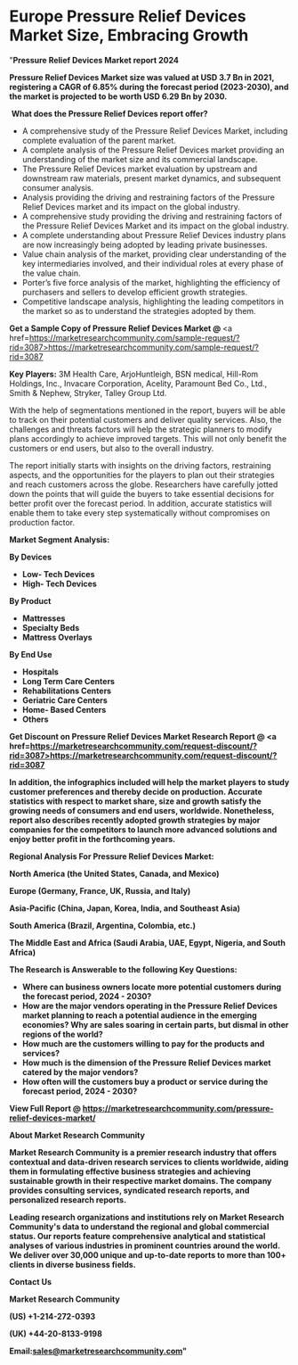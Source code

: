 # Europe Pressure Relief Devices Market Size, Embracing Growth
"<strong>Pressure Relief Devices Market report 2024</strong>

<strong>Pressure Relief Devices Market size was valued at USD 3.7 Bn in 2021, registering a CAGR of 6.85% during the forecast period (2023-2030), and the market is projected to be worth USD 6.29 Bn by 2030.</strong>

 <strong><b>What does the Pressure Relief Devices report offer?</b></strong>
<ul>
  <li>A comprehensive study of the Pressure Relief Devices Market, including complete evaluation of the parent market.</li>
  <li>A complete analysis of the Pressure Relief Devices market providing an understanding of the market size and its commercial landscape.</li>
  <li>The Pressure Relief Devices market evaluation by upstream and downstream raw materials, present market dynamics, and subsequent consumer analysis.</li>
  <li>Analysis providing the driving and restraining factors of the Pressure Relief Devices market and its impact on the global industry.</li>
  <li>A comprehensive study providing the driving and restraining factors of the Pressure Relief Devices Market and its impact on the global industry.</li>
  <li>A complete understanding about Pressure Relief Devices industry plans are now increasingly being adopted by leading private businesses.</li>
  <li>Value chain analysis of the market, providing clear understanding of the key intermediaries involved, and their individual roles at every phase of the value chain.</li>
  <li>Porter’s five force analysis of the market, highlighting the efficiency of purchasers and sellers to develop efficient growth strategies.</li>
  <li>Competitive landscape analysis, highlighting the leading competitors in the market so as to understand the strategies adopted by them.</li>
</ul>

<strong>Get a Sample Copy of Pressure Relief Devices Market @ </strong><a href=https://marketresearchcommunity.com/sample-request/?rid=3087><u>https://marketresearchcommunity.com/sample-request/?rid=3087</u></a>

<strong>Key Players:</strong> 
3M Health Care, ArjoHuntleigh, BSN medical, Hill-Rom Holdings, Inc., Invacare Corporation, Acelity, Paramount Bed Co., Ltd., Smith &amp; Nephew, Stryker, Talley Group Ltd.

With the help of segmentations mentioned in the report, buyers will be able to track on their potential customers and deliver quality services. Also, the challenges and threats factors will help the strategic planners to modify plans accordingly to achieve improved targets. This will not only benefit the customers or end users, but also to the overall industry.

The report initially starts with insights on the driving factors, restraining aspects, and the opportunities for the players to plan out their strategies and reach customers across the globe. Researchers have carefully jotted down the points that will guide the buyers to take essential decisions for better profit over the forecast period. In addition, accurate statistics will enable them to take every step systematically without compromises on production factor.

<strong>Market Segment Analysis:</strong>


<strong><strong>By Devices</strong></h4>
<ul>
 	<li>Low- Tech Devices</li>
 	<li>High- Tech Devices</li>
</ul>
<strong><strong>By Product</strong></h4>
<ul>
 	<li>Mattresses</li>
 	<li>Specialty Beds</li>
 	<li>Mattress Overlays</li>
</ul>
<strong><strong>By End Use</strong></h4>
<ul>
 	<li>Hospitals</li>
 	<li>Long Term Care Centers</li>
 	<li>Rehabilitations Centers</li>
 	<li>Geriatric Care Centers</li>
 	<li>Home- Based Centers</li>
 	<li>Others</li>
</ul>

<strong>Get Discount on Pressure Relief Devices Market Research Report @ </b></strong><a href=https://marketresearchcommunity.com/request-discount/?rid=3087><u>https://marketresearchcommunity.com/request-discount/?rid=3087</u></a>

In addition, the infographics included will help the market players to study customer preferences and thereby decide on production. Accurate statistics with respect to market share, size and growth satisfy the growing needs of consumers and end users, worldwide. Nonetheless, report also describes recently adopted growth strategies by major companies for the competitors to launch more advanced solutions and enjoy better profit in the forthcoming years.

<strong>Regional Analysis For Pressure Relief Devices Market:</strong>

<strong>North America</strong> (the United States, Canada, and Mexico)

<strong>Europe</strong> (Germany, France, UK, Russia, and Italy)

<strong>Asia-Pacific</strong> (China, Japan, Korea, India, and Southeast Asia)

<strong>South America</strong> (Brazil, Argentina, Colombia, etc.)

<strong>The Middle East and Africa</strong> (Saudi Arabia, UAE, Egypt, Nigeria, and South Africa)

<strong>The Research is Answerable to the following Key Questions:</strong>
<ul>
 	<li>Where can business owners locate more potential customers during the forecast period, 2024 - 2030?</li>
 	<li>How are the major vendors operating in the Pressure Relief Devices market planning to reach a potential audience in the emerging economies? Why are sales soaring in certain parts, but dismal in other regions of the world?</li>
 	<li>How much are the customers willing to pay for the products and services?</li>
 	<li>How much is the dimension of the Pressure Relief Devices market catered by the major vendors?</li>
 	<li>How often will the customers buy a product or service during the forecast period, 2024 - 2030?</li>
</ul>

<strong>View Full Report @</strong> <a href=https://marketresearchcommunity.com/pressure-relief-devices-market/>https://marketresearchcommunity.com/pressure-relief-devices-market/</a>

<strong>About Market Research Community</strong>

Market Research Community is a premier research industry that offers contextual and data-driven research services to clients worldwide, aiding them in formulating effective business strategies and achieving sustainable growth in their respective market domains. The company provides consulting services, syndicated research reports, and personalized research reports.

Leading research organizations and institutions rely on Market Research Community's data to understand the regional and global commercial status. Our reports feature comprehensive analytical and statistical analyses of various industries in prominent countries around the world. We deliver over 30,000 unique and up-to-date reports to more than 100+ clients in diverse business fields.

<strong>Contact Us</strong>

<strong>Market Research Community</strong>

(US) +1-214-272-0393

(UK) +44-20-8133-9198

<strong>Email:</strong>sales@marketresearchcommunity.com"
